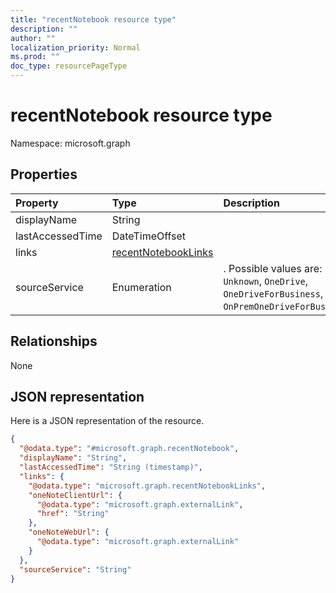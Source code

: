 ```yaml
---
title: "recentNotebook resource type"
description: ""
author: ""
localization_priority: Normal
ms.prod: ""
doc_type: resourcePageType
---
```


# recentNotebook resource type


Namespace: microsoft.graph



## Properties
|Property|Type|Description|
|:---|:---|:---|
|displayName|String||
|lastAccessedTime|DateTimeOffset||
|links|[recentNotebookLinks](../resources/recentnotebooklinks.md)||
|sourceService|Enumeration|. Possible values are: `Unknown`, `OneDrive`, `OneDriveForBusiness`, `OnPremOneDriveForBusiness`.|

## Relationships
None

## JSON representation
Here is a JSON representation of the resource.
<!-- {
  "blockType": "resource",
  "@odata.type": "microsoft.graph.recentNotebook"
}
-->
``` json
{
  "@odata.type": "#microsoft.graph.recentNotebook",
  "displayName": "String",
  "lastAccessedTime": "String (timestamp)",
  "links": {
    "@odata.type": "microsoft.graph.recentNotebookLinks",
    "oneNoteClientUrl": {
      "@odata.type": "microsoft.graph.externalLink",
      "href": "String"
    },
    "oneNoteWebUrl": {
      "@odata.type": "microsoft.graph.externalLink"
    }
  },
  "sourceService": "String"
}
```

